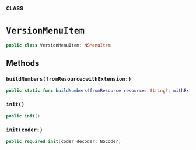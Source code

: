 **CLASS**

# `VersionMenuItem`

```swift
public class VersionMenuItem: NSMenuItem
```

## Methods
### `buildNumbers(fromResource:withExtension:)`

```swift
public static func buildNumbers(fromResource resource: String?, withExtension extension: String?) -> Set<Int>?
```

### `init()`

```swift
public init()
```

### `init(coder:)`

```swift
public required init(coder decoder: NSCoder)
```
